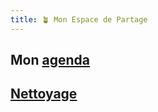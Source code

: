 ```yaml
---
title: 🪴 Mon Espace de Partage
---
```


## Mon [agenda](notes/agenda.md)
## [Nettoyage](notes/nettoyage/nettoyage.md)